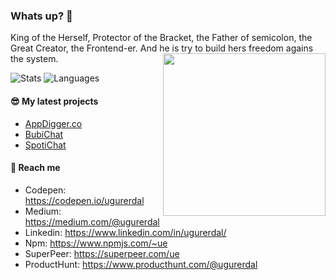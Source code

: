 <h3>Whats up? 👋</h3>
 King of the Herself, Protector of the Bracket, the Father of semicolon, the Great Creator, the Frontend-er.
 And he is try to build hers freedom agains the system.

<img align="right" src="https://media.giphy.com/media/mlvseq9yvZhba/giphy.gif" width="260">

![Stats](https://github-readme-stats.vercel.app/api/?username=ue&show_icons=true&include_all_commits=true&count_private=true)
![Languages](https://github-readme-stats.vercel.app/api/top-langs/?username=ue&layout=compact)

#### 😎  My latest projects
- [AppDigger.co](https://www.appdigger.co/)
- [BubiChat](https://www.producthunt.com/posts/bubi-chat-2)
- [SpotiChat](https://www.producthunt.com/posts/spotichat)

#### 🙌  Reach me

- Codepen: https://codepen.io/ugurerdal
- Medium: https://medium.com/@ugurerdal
- Linkedin: https://www.linkedin.com/in/ugurerdal/
- Npm: https://www.npmjs.com/~ue
- SuperPeer: https://superpeer.com/ue
- ProductHunt: https://www.producthunt.com/@ugurerdal
